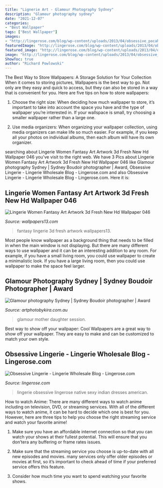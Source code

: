 ```yaml
---
title: "Lignerie Art - Glamour Photography Sydney"
description: "Glamour photography sydney"
date: "2021-12-07"
categories:
- "Best Wallpaper"
tags: ["Best Wallpaper"]
images:
- "http://lingerose.com/blog/wp-content/uploads/2013/04/obsessive_pocahontas-764x1024.jpg"
featuredImage: "http://lingerose.com/blog/wp-content/uploads/2013/04/obsessive_pocahontas-764x1024.jpg"
featured_image: "http://lingerose.com/blog/wp-content/uploads/2013/04/obsessive_pocahontas-764x1024.jpg"
image: "http://lingerose.com/blog/wp-content/uploads/2013/04/obsessive_pocahontas-764x1024.jpg"
ShowToc: true
author: "Richard Powlowski"
---
```



The Best Way to Store Wallpapers: A Storage Solution for Your Collection
When it comes to storing pictures, Wallpapers is the best way to go. Not only are they easy and quick to access, but they can also be stored in a way that is convenient for you. Here are five tips on how to store wallpapers:
1) Choose the right size: When deciding how much wallpaper to store, it’s important to take into account the space you have and the type of wallpaper you’re interested in. If your wallspace is small, try choosing a smaller wallpaper rather than a large one.

2) Use media organizers: When organizing your wallpaper collection, using media organizers can make life so much easier. For example, if you keep all your photos on individual albums, then each album will have its own organizer.

	

		
searching about Lingerie Women Fantasy Art Artwork 3d Fresh New Hd Wallpaper 046 you've visit to the right web. We have 3 Pics about Lingerie Women Fantasy Art Artwork 3d Fresh New Hd Wallpaper 046 like Glamour photography Sydney | Sydney Boudoir photographer | Award, Obsessive Lingerie - Lingerie Wholesale Blog - Lingerose.com and also Obsessive Lingerie - Lingerie Wholesale Blog - Lingerose.com. Here it is:
		
    
## Lingerie Women Fantasy Art Artwork 3d Fresh New Hd Wallpaper 046

<img loading=lazy src="http://www.wallpapers13.com/wp-content/uploads/2015/11/Lingerie-Women-Fantasy-Art-Artwork-3d-Fresh-New-Hd-Wallpaper-046-1280x1024.jpg" onerror="this.onerror=null;this.src='https://tse2.mm.bing.net/th?id=OIP.bgvFAhWKH2kutnyXfYMOAAHaF7&amp;pid=15.1';" alt="Lingerie Women Fantasy Art Artwork 3d Fresh New Hd Wallpaper 046">

_Source: wallpapers13.com_

>fantasy lingerie 3d fresh artwork wallpapers13. 

	

Most people know wallpaper as a background thing that needs to be filled in when the main window is not displaying. But there are many different ways to use wallpaper and it can be an interesting addition to any room. For example, if you have a small living room, you could use wallpaper to create a minimalistic look. If you have a large living room, then you could use wallpaper to make the space feel larger.

    
## Glamour Photography Sydney | Sydney Boudoir Photographer | Award

<img loading=lazy src="http://www.artphotobykira.com.au/wp-content/uploads/2015/01/Kira-Portrait-Fantasy-DE048-Photo.jpg" onerror="this.onerror=null;this.src='https://tse3.mm.bing.net/th?id=OIP.e36kzAbs5v9OOfKZF7OpYgHaKd&amp;pid=15.1';" alt="Glamour photography Sydney | Sydney Boudoir photographer | Award">

_Source: artphotobykira.com.au_

>glamour mother daughter session. 

	

Best way to show off your wallpaper:
Cool Wallpapers are a great way to show off your wallpaper. They are easy to make and can be customized to match your own style.

    
## Obsessive Lingerie - Lingerie Wholesale Blog - Lingerose.com

<img loading=lazy src="http://lingerose.com/blog/wp-content/uploads/2013/04/obsessive_pocahontas-764x1024.jpg" onerror="this.onerror=null;this.src='https://tse1.mm.bing.net/th?id=OIP.gL3arqYTaFhm6DqozbzW5gHaJ7&amp;pid=15.1';" alt="Obsessive Lingerie - Lingerie Wholesale Blog - Lingerose.com">

_Source: lingerose.com_

>lingerie obsessive lingerose native sexy indian dresses american. 

	

How to watch Anime: There are many different ways to watch anime including on television, DVD, or streaming services.
With all of the different ways to watch anime, it can be hard to decide which one is best for you. However, here are three tips to help you choose the right streaming service and watch your favorite anime!
1. Make sure you have an affordable internet connection so that you can watch your shows at their fullest potential. This will ensure that you don’tera any buffering or frame rates issues.

2. Make sure that the streaming service you choose is up-to-date with all new episodes and movies. many services only offer older episodes or movies at first, so it’s important to check ahead of time if your preferred service offers this feature.

3. Consider how much time you want to spend watching your favorite shows.

